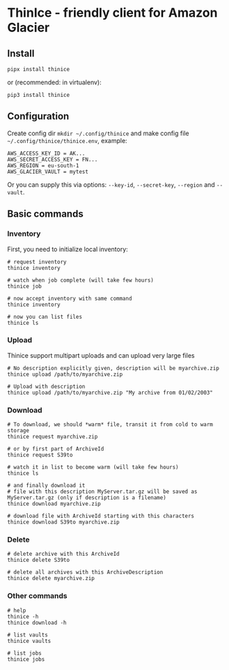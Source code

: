 # ThinIce - friendly client for Amazon Glacier 

## Install
~~~shell
pipx install thinice
~~~
or (recommended: in virtualenv):
~~~shell
pip3 install thinice
~~~

## Configuration
Create config dir `mkdir ~/.config/thinice` and make config file `~/.config/thinice/thinice.env`, example:
~~~
AWS_ACCESS_KEY_ID = AK...
AWS_SECRET_ACCESS_KEY = FN...
AWS_REGION = eu-south-1
AWS_GLACIER_VAULT = mytest
~~~

Or you can supply this via options: `--key-id`, `--secret-key`, `--region` and `--vault`.

## Basic commands
### Inventory
First, you need to initialize local inventory:
~~~shell
# request inventory
thinice inventory

# watch when job complete (will take few hours)
thinice job

# now accept inventory with same command
thinice inventory

# now you can list files
thinice ls
~~~

### Upload
Thinice support multipart uploads and can upload very large files
~~~shell
# No description explicitly given, description will be myarchive.zip
thinice upload /path/to/myarchive.zip

# Upload with description
thinice upload /path/to/myarchive.zip "My archive from 01/02/2003"
~~~

### Download
~~~shell
# To download, we should *warm* file, transit it from cold to warm storage
thinice request myarchive.zip

# or by first part of ArchiveId
thinice request S39to

# watch it in list to become warm (will take few hours)
thinice ls

# and finally download it
# file with this description MyServer.tar.gz will be saved as MyServer.tar.gz (only if description is a filename)
thinice download myarchive.zip

# download file with ArchiveId starting with this characters
thinice download S39to myarchive.zip
~~~

### Delete
~~~shell
# delete archive with this ArchiveId
thinice delete S39to

# delete all archives with this ArchiveDescription
thinice delete myarchive.zip
~~~

### Other commands
~~~shell
# help
thinice -h
thinice download -h

# list vaults
thinice vaults

# list jobs
thinice jobs
~~~
